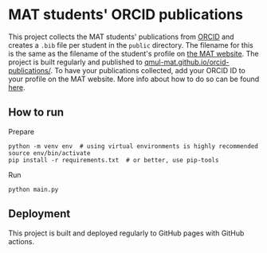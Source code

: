 # MAT students' ORCID publications

This project collects the MAT students' publications from [ORCID](https://orcid.org/) and creates a `.bib` file per student in the `public` directory. The filename for this is the same as the filename of the student's profile on [the MAT website](https://mat.qmul.ac.uk/). The project is built regularly and published to [qmul-mat.github.io/orcid-publications/](qmul-mat.github.io/orcid-publications/). To have your publications collected, add your ORCID ID to your profile on the MAT website. More info about how to do so can be found [here](https://github.com/QMUL-MAT/gatsby-mat/#information-for-students-and-staff).

## How to run

Prepare

```shell
python -m venv env  # using virtual environments is highly recommended
source env/bin/activate
pip install -r requirements.txt  # or better, use pip-tools
```

Run

```shell
python main.py
```

## Deployment

This project is built and deployed regularly to GitHub pages with GitHub actions.